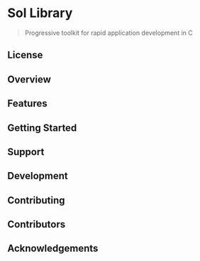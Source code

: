 # Sol Library
> Progressive toolkit for rapid application development in C


## License


## Overview


## Features


## Getting Started


## Support


## Development


## Contributing


## Contributors


## Acknowledgements
